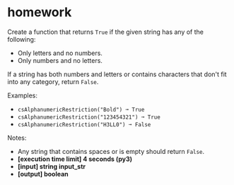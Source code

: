 # homework



Create a function that returns `True` if the given string has any of the following:

* Only letters and no numbers.
* Only numbers and no letters.

If a string has both numbers and letters or contains characters that don't fit into any category, return `False`.

Examples:

* `csAlphanumericRestriction("Bold") ➞ True`
* `csAlphanumericRestriction("123454321") ➞ True`
* `csAlphanumericRestriction("H3LL0") ➞ False`

Notes:

* Any string that contains spaces or is empty should return `False`.
* **\[execution time limit\] 4 seconds \(py3\)**
* **\[input\] string input\_str**
* **\[output\] boolean**





